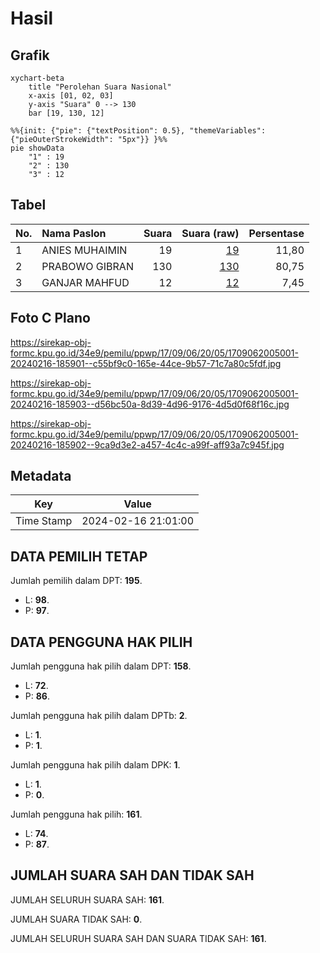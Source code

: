 # Hasil

## Grafik

```mermaid
xychart-beta
    title "Perolehan Suara Nasional"
    x-axis [01, 02, 03]
    y-axis "Suara" 0 --> 130
    bar [19, 130, 12]
```

```mermaid
%%{init: {"pie": {"textPosition": 0.5}, "themeVariables": {"pieOuterStrokeWidth": "5px"}} }%%
pie showData
    "1" : 19
    "2" : 130
    "3" : 12
```

## Tabel

| No. | Nama Paslon    | Suara | Suara (raw) | Persentase |
|:--- |:-------------- | -----:| -----------:| ----------:|
| 1   | ANIES MUHAIMIN | 19    | [19][p-1]   | 11,80      |
| 2   | PRABOWO GIBRAN | 130   | [130][p-2]  | 80,75      |
| 3   | GANJAR MAHFUD  | 12    | [12][p-3]   | 7,45       |


[p-1]: https://github.com/gigit-pemilu/pemilu-2024/blob/main/pilpres/hitung-suara/sub/17-bengkulu/sub/09-bengkulu-tengah/sub/06-taba-penanjung/sub/2005-lubuk-sini/sub/001-tps/sub/paslon-1.txt
[p-2]: https://github.com/gigit-pemilu/pemilu-2024/blob/main/pilpres/hitung-suara/sub/17-bengkulu/sub/09-bengkulu-tengah/sub/06-taba-penanjung/sub/2005-lubuk-sini/sub/001-tps/sub/paslon-2.txt
[p-3]: https://github.com/gigit-pemilu/pemilu-2024/blob/main/pilpres/hitung-suara/sub/17-bengkulu/sub/09-bengkulu-tengah/sub/06-taba-penanjung/sub/2005-lubuk-sini/sub/001-tps/sub/paslon-3.txt

## Foto C Plano

https://sirekap-obj-formc.kpu.go.id/34e9/pemilu/ppwp/17/09/06/20/05/1709062005001-20240216-185901--c55bf9c0-165e-44ce-9b57-71c7a80c5fdf.jpg

https://sirekap-obj-formc.kpu.go.id/34e9/pemilu/ppwp/17/09/06/20/05/1709062005001-20240216-185903--d56bc50a-8d39-4d96-9176-4d5d0f68f16c.jpg

https://sirekap-obj-formc.kpu.go.id/34e9/pemilu/ppwp/17/09/06/20/05/1709062005001-20240216-185902--9ca9d3e2-a457-4c4c-a99f-aff93a7c945f.jpg


## Metadata

| Key        | Value               |
| ---------- | ------------------- |
| Time Stamp | 2024-02-16 21:01:00 |


## DATA PEMILIH TETAP

Jumlah pemilih dalam DPT: **195**.
 * L: **98**.
 * P: **97**.

## DATA PENGGUNA HAK PILIH

Jumlah pengguna hak pilih dalam DPT: **158**.
 * L: **72**.
 * P: **86**.

Jumlah pengguna hak pilih dalam DPTb: **2**.
 * L: **1**.
 * P: **1**.

Jumlah pengguna hak pilih dalam DPK: **1**.
 * L: **1**.
 * P: **0**.

Jumlah pengguna hak pilih: **161**.
 * L: **74**.
 * P: **87**.

## JUMLAH SUARA SAH DAN TIDAK SAH

JUMLAH SELURUH SUARA SAH: **161**.

JUMLAH SUARA TIDAK SAH: **0**.

JUMLAH SELURUH SUARA SAH DAN SUARA TIDAK SAH: **161**.


